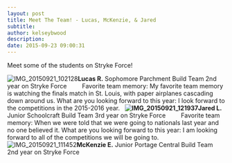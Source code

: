 ```yaml
---
layout: post
title: Meet The Team! - Lucas, McKenzie, & Jared
subtitle:
author: kelseybwood
description:
date: 2015-09-23 09:00:31
---
```


Meet some of the students on Stryke Force!

![IMG_20150921_102128](/wp-content/uploads/2015/09/IMG_20150921_102128.jpg)**Lucas R.** Sophomore Parchment Build Team 2nd year on Stryke Force         Favorite team memory: My favorite team memory is watching the finals match in St. Louis, with paper airplanes cascading down around us. What are you looking forward to this year: I look forward to the competitions in the 2015-2016 year.   **![IMG_20150921_121937](http://strykeforce.org/wp-content/uploads/2015/09/IMG_20150921_121937-300x300.jpg)Jared L.** Junior Schoolcraft Build Team 3rd year on Stryke Force         Favorite team memory: When we were told that we were going to nationals last year and no one believed it. What are you looking forward to this year: I am looking forward to all of the competitions we will be going to.   ![IMG_20150921_111452](http://strykeforce.org/wp-content/uploads/2015/09/IMG_20150921_111452-300x300.jpg)**McKenzie E.** Junior Portage Central Build Team 2nd year on Stryke Force
